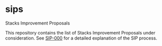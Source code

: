# sips
Stacks Improvement Proposals

This repository contains the list of Stacks Improvement Proposals under
consideration.  See [SIP-000](./sips/sip-000.md) for a detailed explanation of
the SIP process.
